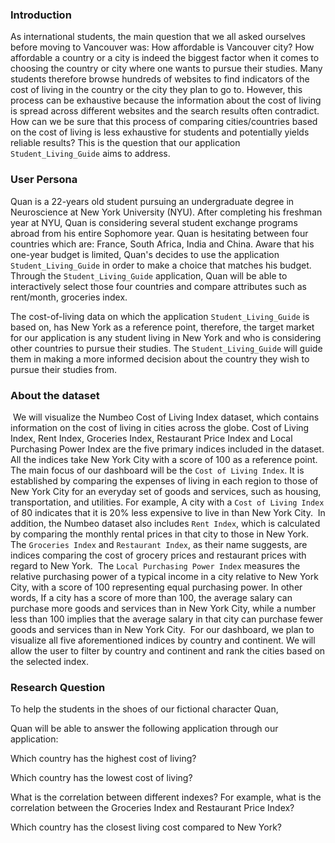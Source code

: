 ### Introduction

As international students, the main question that we all asked ourselves before moving to Vancouver was: How affordable is Vancouver city? How affordable a country or a city is indeed the biggest factor when it comes to choosing the country or city where one wants to pursue their studies. Many students therefore browse hundreds of websites to find indicators of the cost of living in the country or the city they plan to go to. However, this process can be exhaustive because the information about the cost of living is spread across different websites and the search results often contradict. How can we be sure that this process of comparing cities/countries based on the cost of living is less exhaustive for students and potentially yields reliable results? This is the question that our application `Student_Living_Guide` aims to address. 

### User Persona

Quan is a 22-years old student pursuing an undergraduate degree in Neuroscience at New York University (NYU). After completing his freshman year at NYU, Quan is considering several student exchange programs abroad from his entire Sophomore year. Quan is hesitating between four countries which are: France, South Africa, India and China. Aware that his one-year budget is limited, Quan's decides to use the application `Student_Living_Guide` in order to make a choice that matches his budget. Through the `Student_Living_Guide` application, Quan will be able to interactively select those four countries and compare attributes such as rent/month, groceries index. 

The cost-of-living data on which the application `Student_Living_Guide` is based on, has New York as a reference point, therefore, the target market for our application is any student living in New York and who is considering other countries to pursue their studies. The `Student_Living_Guide` will guide them in making a more informed decision about the country they wish to pursue their studies from. 
 

 ### About the dataset
​
We will visualize the Numbeo Cost of Living Index dataset, which contains information on the cost of living in cities across the globe. Cost of Living Index, Rent Index, Groceries Index, Restaurant Price Index and Local Purchasing Power Index are the five primary indices included in the dataset. All the indices take New York City with a score of 100 as a reference point.
​
The main focus of our dashboard will be the `Cost of Living Index`. It is established by comparing the expenses of living in each region to those of New York City for an everyday set of goods and services, such as housing, transportation, and utilities. For example,  A city with a `Cost of Living Index` of 80 indicates that it is 20% less expensive to live in than New York City.
​
In addition, the Numbeo dataset also includes `Rent Index`, which is calculated by comparing the monthly rental prices in that city to those in New York. The `Groceries Index` and `Restaurant Index`, as their name suggests, are indices comparing the cost of grocery prices and restaurant prices with regard to New York.
​
The `Local Purchasing Power Index` measures the relative purchasing power of a typical income in a city relative to New York City, with a score of 100 representing equal purchasing power. In other words,  If a city has a score of more than 100, the average salary can purchase more goods and services than in New York City, while a number less than 100 implies that the average salary in that city can purchase fewer goods and services than in New York City. 
​
For our dashboard, we plan to visualize all five aforementioned indices by country and continent. We will allow the user to filter by country and continent and rank the cities based on the selected index.

### Research Question

To help the students in the shoes of our fictional character Quan,  

Quan will be able to answer the following application through our application: 

Which country has the highest cost of living? 

Which country has the lowest cost of living? 

What is the correlation between different indexes? For example, what is the correlation between the Groceries Index and Restaurant Price Index? 

Which country has the closest living cost compared to New York? 